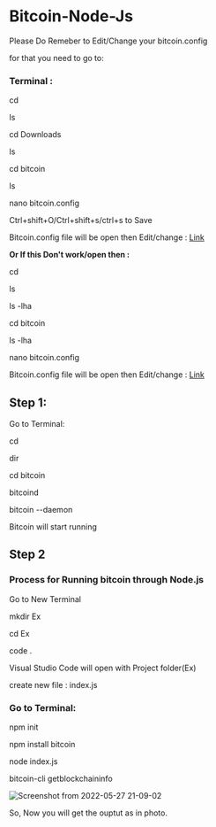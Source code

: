 # Bitcoin-Node-Js

Please Do Remeber to Edit/Change your bitcoin.config

for that you need to go to:

### Terminal :

cd 

ls

cd Downloads

ls

cd bitcoin

ls

nano bitcoin.config  

Ctrl+shift+O/Ctrl+shift+s/ctrl+s to Save


Bitcoin.config file will be open then Edit/change : [Link](https://github.com/Shivam-Vatshayan/Bitcoin-Node-Js/blob/main/bitcoin.config)

**Or If this Don't work/open then :**

cd

ls

ls -lha

cd bitcoin

ls -lha

nano bitcoin.config

Bitcoin.config file will be open then Edit/change : [Link](https://github.com/Shivam-Vatshayan/Bitcoin-Node-Js/blob/main/bitcoin.config)


## Step 1:
Go to Terminal: 

cd 

dir

cd bitcoin

bitcoind

bitcoin --daemon

Bitcoin will start running

## Step 2

### Process for Running bitcoin through Node.js

Go to New Terminal

mkdir Ex

cd Ex

code .


Visual Studio Code will open with Project folder(Ex)

create new file : index.js

### Go to Terminal:

npm init

npm install bitcoin

node index.js

bitcoin-cli getblockchaininfo


![Screenshot from 2022-05-27 21-09-02](https://user-images.githubusercontent.com/105789347/170739633-5bca09dc-05ae-4ab0-8c24-dafe48c3d920.png)

So, Now you will get the ouptut as in photo. 
